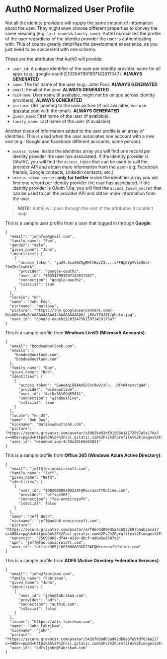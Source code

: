 # Auth0 Normalized User Profile

Not all the identity providers will supply the same amount of information about the user. They might even choose different properties to convey the same meaning (e.g. `last_name` vs `family_name`). Auth0 normalizes the profile of the user regardless of the identity provider the user is authenticating with. This of course greatly simplifies the development experience, as you just need to be concerend with one schema. 

These are the attributes that Auth0 will provide:

* `user_id`: A unique identifier of the user per identity provider, same for all apps (e.g.: google-oauth2|103547991597142817347). **ALWAYS GENERATED**
* `name`: The full name of the user (e.g.: John Foo). **ALWAYS GENERATED**
* `email`: Email of the user. **ALWAYS GENERATED**
* `nickname`: User name (if available, might not be unique across identity providers). **ALWAYS GENERATED**
* `picture`: URL pointing to the user picture (if not available, will use [gravatar.com](http://gravatar.com) with the email). **ALWAYS GENERATED**
* `given_name`: First name of the user (if available).
* `family_name`: Last name of the user (if available).

Another piece of information added to the user profile is an array of identities. This is used when the user associates one account with a new one (e.g.: Google and Facebook different accounts, same person).

* `access_token`: inside the identities array you will find one record per identity provider the user has associated. If the identity provider is OAuth2, you will find the `access_token` that can be used to call the provider API and obtain more information from the user (e.g: Facebook friends, Google contacts, LinkedIn contacts, etc.)
* `access_token_secret`: **only for twitter** inside the identities array you will find one record per identity provider the user has associated. If the identity provider is OAuth 1.0a, you will find the `access_token_secret` that can be used to call the provider API and obtain more information from the user


> **NOTE:** Auth0 will pass through the rest of the attributes it couldn't map.

This is a sample user profile from a user that logged in through **Google**:

```
{
  "email": "johnfoo@gmail.com",
  "family_name": "Foo",
  "gender": "male",
  "given_name": "John",
  "identities": [
    {
      "access_token": "ya29.AsaS6ZQgRHlCHqzZ3....sFFBpQYpVVieSWur-7tmZbzEtwMkA",
      "provider": "google-oauth2",
      "user_id": "103547991597142817347",
      "connection": "google-oauth2",
      "isSocial": true
    }
  ],
  "locale": "en",
  "name": "John Foo",
  "nickname": "matiasw",
  "picture": "https://lh4.googleusercontent.com/-OdsbOXom9qE/AAAAAAAAAAI/AAAAAAAAADU/_j8SzYTOJ4I/photo.jpg",
  "user_id": "google-oauth2|103547991597142817347"
}
```

This is a sample profile from **Windows LiveID (Microsoft Accounts)**:

```
{
  "email": "bobdoe@outlook.com",
  "emails": [
    "bobdoe@outlook.com",
    "bobdoe@outlook.com"
  ],
  "family_name": "Doe",
  "given_name": "Bob",
  "identities": [
    {
      "access_token": "EwAoAq1DBAAUGCCXc8wU/zFu...OTvW4acxv5gAA",
      "provider": "windowslive",
      "user_id": "4cf0a30169d55031",
      "connection": "windowslive",
      "isSocial": true
    }
  ],
  "locale": "en_US",
  "name": "Bob Doe",
  "nickname": "matiasw@outlook.com",
  "picture": "https://secure.gravatar.com/avatar/c89b2bb92df91508e14172097a5e17da?s=480&r=pg&d=https%3A%2F%2Fssl.gstatic.com%2Fs2%2Fprofiles%2Fimages%2Fsilhouette80.png",
  "user_id": "windowslive|4cf0a30169d55031"
}
```

This is a sample profile from **Office 365 (Windows Azure Active Directory)**:

```
{
  "email": "jeff@foo.onmicrosoft.com",
  "family_name": "Jeff",
  "given_name": "Beth",
  "identities": [
    {
      "user_id": "10030000838D23AF@MicrosoftOnline.com",
      "provider": "office365",
      "connection": "foo-onmicrosoft",
      "isSocial": false
    }
  ],
  "name": "Jeff Beth",
  "nickname": "jeff@auth0.onmicrosoft.com",
  "picture": "https://secure.gravatar.com/avatar/a7f86ddd090d5a4cb833b97baab2aca1?s=480&r=pg&d=https%3A%2F%2Fssl.gstatic.com%2Fs2%2Fprofiles%2Fimages%2Fsilhouette80.png",
  "tenantid": "75696069-df44-4310-9bcf-08b45e3007c9",
  "upn": "jeff@foo.onmicrosoft.com",
  "user_id": "office365|10030000838D23AF@MicrosoftOnline.com"
}
```

This is a sample profile from **ADFS (Active Directory Federation Services)**:

```
{
  "email": "john@fabrikam.com",
  "family_name": "Fabrikam",
  "given_name": "John",
  "identities": [
    {
      "user_id": "john@fabrikam.com",
      "provider": "adfs",
      "connection": "auth10.com",
      "isSocial": false
    }
  ],
  "issuer": "https://adfs.fabrikam.com",
  "name": "John Fabrikam",
  "nickname": "john",
  "picture": "https://secure.gravatar.com/avatar/5426f6b9d63ad92d60e6fe9fdf83aa21?s=480&r=pg&d=https%3A%2F%2Fssl.gstatic.com%2Fs2%2Fprofiles%2Fimages%2Fsilhouette80.png",
  "user_id": "adfs|john@fabrikam.com"
}
```
